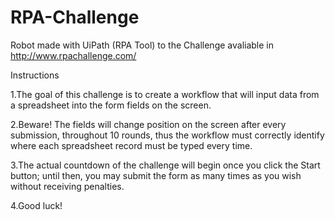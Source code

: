 # RPA-Challenge
Robot made with UiPath (RPA Tool) to the Challenge avaliable in http://www.rpachallenge.com/

Instructions

1.The goal of this challenge is to create a workflow that will input data from a spreadsheet into the form fields on the screen.


2.Beware! The fields will change position on the screen after every submission, throughout 10 rounds, thus the workflow must correctly identify where each spreadsheet record must be typed every time.


3.The actual countdown of the challenge will begin once you click the Start button; until then, you may submit the form as many times as you wish without receiving penalties.


4.Good luck!


